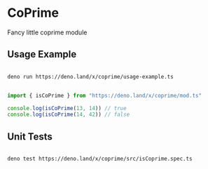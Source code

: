 # CoPrime

Fancy little coprime module

## Usage Example

```sh

deno run https://deno.land/x/coprime/usage-example.ts

```


```ts

import { isCoPrime } from "https://deno.land/x/coprime/mod.ts"

console.log(isCoPrime(13, 14)) // true
console.log(isCoPrime(14, 42)) // false

```

  
## Unit Tests

```sh

deno test https://deno.land/x/coprime/src/isCoprime.spec.ts

```
  

